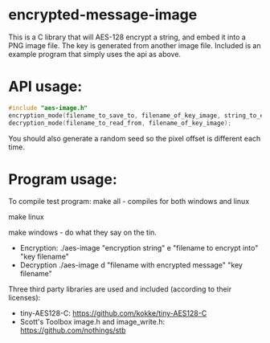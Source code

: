 # encrypted-message-image
This is a C library that will AES-128 encrypt a string, and embed it into a PNG image file. The key is generated from another image file.
Included is an example program that simply uses the api as above.

# API usage:
```C
#include "aes-image.h"
encryption_mode(filename_to_save_to, filename_of_key_image, string_to_encode (in uint8_t format preferably));
decryption_mode(filename_to_read_from, filename_of_key_image);
```
You should also generate a random seed so the pixel offset is different each time.

# Program usage:


To compile test program:
make all - compiles for both windows and linux

make linux

make windows - do what they say on the tin.

* Encryption: ./aes-image "encryption string" e "filename to encrypt into" "key filename"
* Decryption ./aes-image d "filename with encrypted message" "key filename"

Three third party libraries are used and included (according to their licenses):

* tiny-AES128-C: https://github.com/kokke/tiny-AES128-C
* Scott's Toolbox image.h and image_write.h: https://github.com/nothings/stb
